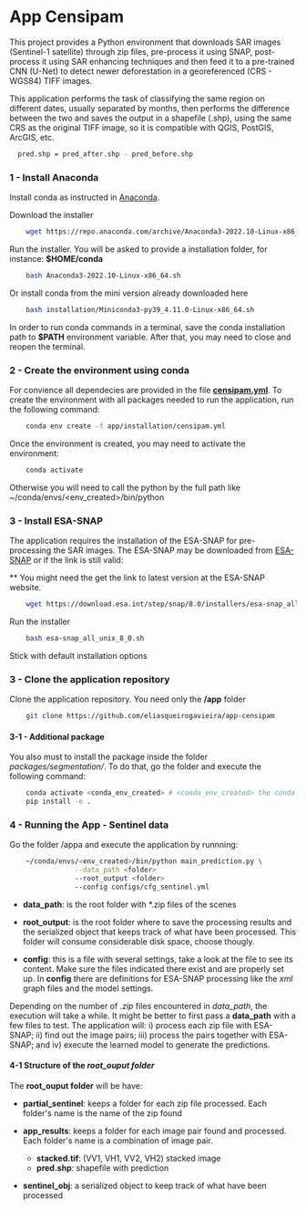 
# App Censipam

This project provides a Python environment that downloads SAR images (Sentinel-1 satellite) through zip files, pre-process it using SNAP, post-process it using SAR enhancing techniques and then feed it to a pre-trained CNN (U-Net) to detect newer deforestation in a georeferenced (CRS - WGS84) TIFF images.

This application performs the task of classifying the same region on different dates, usually separated by months, then performs the difference between the two and saves the output in a shapefile (.shp), using the same CRS as the original TIFF image, so it is compatible with QGIS, PostGIS, ArcGIS, etc.

```bash
  pred.shp = pred_after.shp - pred_before.shp
```
### 1 - Install Anaconda

Install conda as instructed in [Anaconda](https://docs.anaconda.com/anaconda/install/linux/).

Download the installer

```bash
    wget https://repo.anaconda.com/archive/Anaconda3-2022.10-Linux-x86_64.sh
```

Run the installer. You will be asked to provide a installation folder,  for instance: **$HOME/conda**

```bash
    bash Anaconda3-2022.10-Linux-x86_64.sh
```

Or install conda from the mini version already downloaded here

```bash
    bash installation/Miniconda3-py39_4.11.0-Linux-x86_64.sh
```

In order to run conda commands in a terminal, save the conda installation path to **$PATH** environment variable. After that, you may need to close and reopen the terminal.


### 2 - Create the environment using conda

For convience all dependecies are provided in the file [**censipam.yml**](./app/censipam.yml). To create the environment with all packages needed to run the application,  run the following command:

```bash
    conda env create -f app/installation/censipam.yml
```

Once the environment is created, you may need to activate the environment:

```bash
    conda activate
```

Otherwise you will need to call the python by the full path like ~/conda/envs/<env_created>/bin/python

### 3 - Install ESA-SNAP

The application requires the installation of the ESA-SNAP for pre-processing the SAR images. The ESA-SNAP may be downloaded from [ESA-SNAP](https://step.esa.int/main/download/snap-download/) or if the link is still valid:

** You might need the get the link to latest version at the ESA-SNAP website.

```bash
    wget https://download.esa.int/step/snap/8.0/installers/esa-snap_all_unix_8_0.sh
```

Run the installer

```bash
    bash esa-snap_all_unix_8_0.sh
```

Stick with default installation options


### 3 - Clone the application repository


Clone the application repository. You need only the **/app** folder

```bash
    git clone https://github.com/eliasqueirogavieira/app-censipam
```

#### 3-1 - Additional package

You also must to install the package inside the folder *packages/segmentation/*. To do that, go the folder and execute the following command:

```bash
    conda activate <conda_env_created> # <conda_env_created> the conda env created previously
    pip install -e .
```



### 4 - Running the App - Sentinel data


Go the folder /appa and execute the application by runnning:

```bash
    ~/conda/envs/<env_created>/bin/python main_prediction.py \
                --data_path <folder>
                --root_output <folder>
                --config configs/cfg_sentinel.yml
```

* **data_path**: is the root folder with *.zip files of the scenes

* **root_output**: is the root folder where to save the processing results and the serialized object that keeps track of what have been processed. This folder will consume considerable disk space, choose thougly.

* **config**: this is a file with several settings, take a look at the file to see its content. Make sure the files indicated there exist and are properly set up. In **config** there are definitions for ESA-SNAP processing like the *xml* graph files and the model settings.

Depending on the number of *.zip* files encountered in *data_path*, the execution will take a while. It might be better to first pass a **data_path** with a few files to test. The application will: i) process each zip file with ESA-SNAP; ii) find out the image pairs; iii) process the pairs together with ESA-SNAP; and iv) execute the learned model to generate the predictions.


#### 4-1 Structure of the *root_ouput folder*

The **root_ouput folder** will be have:
    
  * **partial_sentinel**: keeps a folder for each zip file processed. Each folder's name is the name of the zip found
    
  * **app_results**: keeps a folder for each image pair found and processed. Each folder's name is a combination of image pair. 
      * **stacked.tif**: (VV1, VH1, VV2, VH2) stacked image 
      * **pred.shp**: shapefile with prediction

  * **sentinel_obj**: a serialized object to keep track of what have been processed



